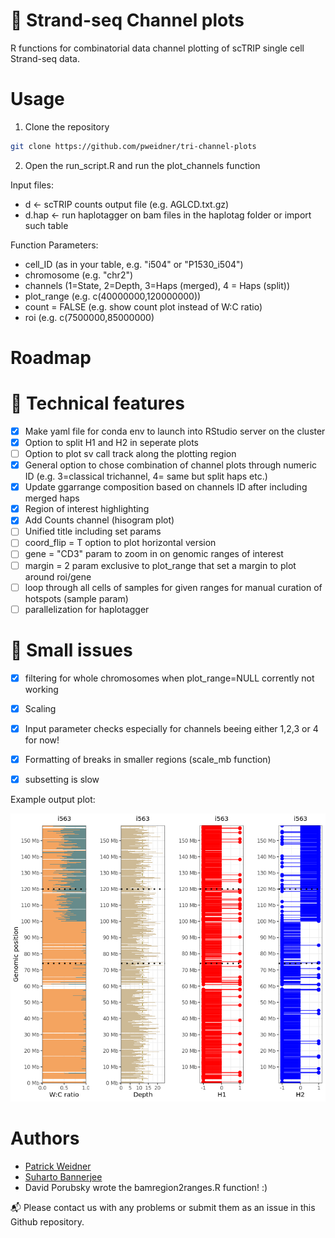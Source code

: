 # :sunflower: Strand-seq Channel plots
R functions for combinatorial data channel plotting of scTRIP single cell Strand-seq data.

# Usage
1. Clone the repository

```bash
git clone https://github.com/pweidner/tri-channel-plots
```
2. Open the run_script.R and run the plot_channels function

Input files:
- d <- scTRIP counts output file (e.g. AGLCD.txt.gz)
- d.hap <- run haplotagger on bam files in the haplotag folder or import such table

Function Parameters:
- cell_ID (as in your table, e.g. "i504" or "P1530_i504")
- chromosome (e.g. "chr2")
- channels (1=State, 2=Depth, 3=Haps (merged), 4 = Haps (split))
- plot_range (e.g. c(40000000,120000000))
- count = FALSE (e.g. show count plot instead of W:C ratio)
- roi (e.g. c(7500000,85000000)

# Roadmap

# 📕 Technical features
- [X] Make yaml file for conda env to launch into RStudio server on the cluster
- [X] Option to split H1 and H2 in seperate plots
- [ ] Option to plot sv call track along the plotting region
- [X] General option to chose combination of channel plots through numeric ID (e.g. 3=classical trichannel, 4= same but split haps etc.)
- [X] Update ggarrange composition based on channels ID after including merged haps
- [X] Region of interest highlighting
- [X] Add Counts channel (hisogram plot)
- [ ] Unified title including set params
- [ ] coord_flip = T option to plot horizontal version
- [ ] gene = "CD3" param to zoom in on genomic ranges of interest
- [ ] margin = 2 param exclusive to plot_range that set a margin to plot around roi/gene
- [ ] loop through all cells of samples for given ranges for manual curation of hotspots (sample param)
- [ ] parallelization for haplotagger

# 🛑 Small issues
- [X] filtering for whole chromosomes when plot_range=NULL corrently not working
- [X] Scaling
- [X] Input parameter checks especially for channels beeing either 1,2,3 or 4 for now!
- [X] Formatting of breaks in smaller regions (scale_mb function)
- [X] subsetting is slow


Example output plot:

![trichannelplot](example_cell.png)

# Authors
- [Patrick Weidner](https://github.com/pweidner)
- [Suharto Bannerjee](https://github.com/suhartobanerjee)
- David Porubsky wrote the bamregion2ranges.R function! :)

:mailbox_with_mail:  Please contact us with any problems or submit them as an issue in this Github repository.
